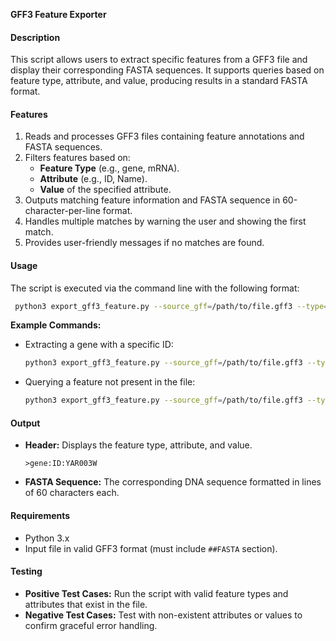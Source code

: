 **GFF3 Feature Exporter**

#### Description
This script allows users to extract specific features from a GFF3 file and display their corresponding FASTA sequences. It supports queries based on feature type, attribute, and value, producing results in a standard FASTA format.

#### Features
1. Reads and processes GFF3 files containing feature annotations and FASTA sequences.
2. Filters features based on:
   - **Feature Type** (e.g., gene, mRNA).
   - **Attribute** (e.g., ID, Name).
   - **Value** of the specified attribute.
3. Outputs matching feature information and FASTA sequence in 60-character-per-line format.
4. Handles multiple matches by warning the user and showing the first match.
5. Provides user-friendly messages if no matches are found.

#### Usage
The script is executed via the command line with the following format:
  ```bash
   python3 export_gff3_feature.py --source_gff=/path/to/file.gff3 --type=<feature_type> --attribute=<attribute> --value=<value>
  ```
**Example Commands:**
- Extracting a gene with a specific ID:
  ```bash
  python3 export_gff3_feature.py --source_gff=/path/to/file.gff3 --type=gene --attribute=ID --value=YAR003W
  ```
- Querying a feature not present in the file:
  ```bash
  python3 export_gff3_feature.py --source_gff=/path/to/file.gff3 --type=gene --attribute=ID --value=INVALID_ID
  ```

#### Output
- **Header:** Displays the feature type, attribute, and value.
  ```
  >gene:ID:YAR003W
  ```
- **FASTA Sequence:** The corresponding DNA sequence formatted in lines of 60 characters each.

#### Requirements
- Python 3.x
- Input file in valid GFF3 format (must include `##FASTA` section).

#### Testing
- **Positive Test Cases:** Run the script with valid feature types and attributes that exist in the file.
- **Negative Test Cases:** Test with non-existent attributes or values to confirm graceful error handling.
